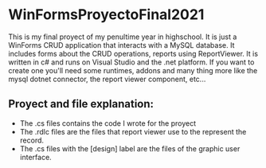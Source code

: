 # WinFormsProyectoFinal2021
This is my final proyect of my penultime year in highschool. It is just a WinForms CRUD application that interacts with a MySQL database.
It includes forms about the CRUD operations, reports using ReportViewer.
It is written in c# and runs on Visual Studio and the .net platform.
If you want to create one you'll need some runtimes, addons and many thing more like the mysql dotnet connector, the report viewer component, etc...

## Proyect and file explanation:
- The .cs files contains the code I wrote for the proyect
- The .rdlc files are the files that report viewer use to the represent the record.
- The .cs files with the [design] label are the files of the graphic user interface.

